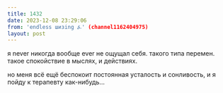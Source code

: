 ```yaml
---
title: 1432
date: 2023-12-08 23:29:06
from: 'endless шизing ⍼' (channel1162404975)
layout: post
---
```


я never никогда вообще ever не ощущал себя. такого типа перемен. такое спокойствие в мыслях, и действиях.

но меня всё ещё беспокоит постоянная усталость и сонливость, и я пойду к терапевту как-нибудь...
